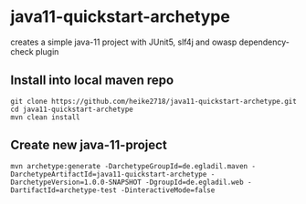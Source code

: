 # java11-quickstart-archetype

creates a simple java-11 project with JUnit5, slf4j and owasp dependency-check plugin

## Install into local maven repo

	git clone https://github.com/heike2718/java11-quickstart-archetype.git
	cd java11-quickstart-archetype
	mvn clean install

## Create new java-11-project

	mvn archetype:generate -DarchetypeGroupId=de.egladil.maven -DarchetypeArtifactId=java11-quickstart-archetype -DarchetypeVersion=1.0.0-SNAPSHOT -DgroupId=de.egladil.web -DartifactId=archetype-test -DinteractiveMode=false


